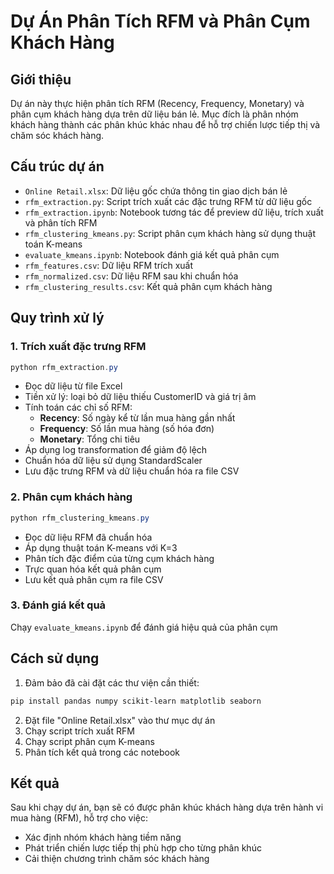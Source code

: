 # Dự Án Phân Tích RFM và Phân Cụm Khách Hàng

## Giới thiệu
Dự án này thực hiện phân tích RFM (Recency, Frequency, Monetary) và phân cụm khách hàng dựa trên dữ liệu bán lẻ. Mục đích là phân nhóm khách hàng thành các phân khúc khác nhau để hỗ trợ chiến lược tiếp thị và chăm sóc khách hàng.

## Cấu trúc dự án
- `Online Retail.xlsx`: Dữ liệu gốc chứa thông tin giao dịch bán lẻ
- `rfm_extraction.py`: Script trích xuất các đặc trưng RFM từ dữ liệu gốc
- `rfm_extraction.ipynb`: Notebook tương tác để preview dữ liệu, trích xuất và phân tích RFM
- `rfm_clustering_kmeans.py`: Script phân cụm khách hàng sử dụng thuật toán K-means
- `evaluate_kmeans.ipynb`: Notebook đánh giá kết quả phân cụm
- `rfm_features.csv`: Dữ liệu RFM trích xuất
- `rfm_normalized.csv`: Dữ liệu RFM sau khi chuẩn hóa
- `rfm_clustering_results.csv`: Kết quả phân cụm khách hàng

## Quy trình xử lý

### 1. Trích xuất đặc trưng RFM
```powershell
python rfm_extraction.py
```

- Đọc dữ liệu từ file Excel
- Tiền xử lý: loại bỏ dữ liệu thiếu CustomerID và giá trị âm
- Tính toán các chỉ số RFM:
  - **Recency**: Số ngày kể từ lần mua hàng gần nhất
  - **Frequency**: Số lần mua hàng (số hóa đơn)
  - **Monetary**: Tổng chi tiêu
- Áp dụng log transformation để giảm độ lệch
- Chuẩn hóa dữ liệu sử dụng StandardScaler
- Lưu đặc trưng RFM và dữ liệu chuẩn hóa ra file CSV

### 2. Phân cụm khách hàng
```powershell
python rfm_clustering_kmeans.py
```

- Đọc dữ liệu RFM đã chuẩn hóa
- Áp dụng thuật toán K-means với K=3
- Phân tích đặc điểm của từng cụm khách hàng
- Trực quan hóa kết quả phân cụm
- Lưu kết quả phân cụm ra file CSV

### 3. Đánh giá kết quả
Chạy `evaluate_kmeans.ipynb` để đánh giá hiệu quả của phân cụm

## Cách sử dụng
1. Đảm bảo đã cài đặt các thư viện cần thiết:
```powershell
pip install pandas numpy scikit-learn matplotlib seaborn
```

2. Đặt file "Online Retail.xlsx" vào thư mục dự án
3. Chạy script trích xuất RFM
4. Chạy script phân cụm K-means
5. Phân tích kết quả trong các notebook

## Kết quả
Sau khi chạy dự án, bạn sẽ có được phân khúc khách hàng dựa trên hành vi mua hàng (RFM), hỗ trợ cho việc:
- Xác định nhóm khách hàng tiềm năng
- Phát triển chiến lược tiếp thị phù hợp cho từng phân khúc
- Cải thiện chương trình chăm sóc khách hàng
